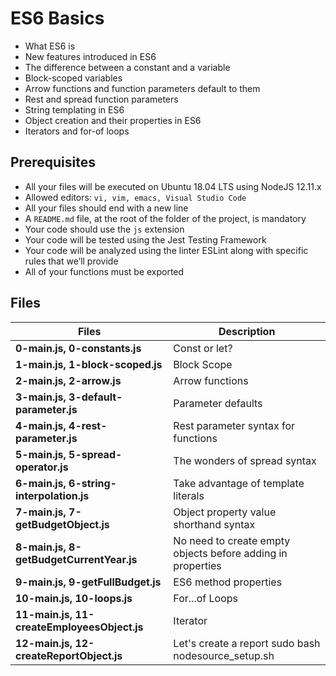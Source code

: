# ES6 Basics

- What ES6 is
- New features introduced in ES6
- The difference between a constant and a variable
- Block-scoped variables
- Arrow functions and function parameters default to them
- Rest and spread function parameters
- String templating in ES6
- Object creation and their properties in ES6
- Iterators and for-of loops

## Prerequisites

- All your files will be executed on Ubuntu 18.04 LTS using NodeJS 12.11.x
- Allowed editors: `vi, vim, emacs, Visual Studio Code`
- All your files should end with a new line
- A `README.md` file, at the root of the folder of the project, is mandatory
- Your code should use the `js` extension
- Your code will be tested using the Jest Testing Framework
- Your code will be analyzed using the linter ESLint along with specific rules that we’ll provide
- All of your functions must be exported



## Files

| Files                                        | Description                                                 |
| -------------------------------------------- | ----------------------------------------------------------- |
| **0-main.js, 0-constants.js**                | Const or let?                                               |
| **1-main.js, 1-block-scoped.js**             | Block Scope                                                 |
| **2-main.js, 2-arrow.js**                    | Arrow functions                                             |
| **3-main.js, 3-default-parameter.js**        | Parameter defaults                                          |
| **4-main.js, 4-rest-parameter.js**           | Rest parameter syntax for functions                         |
| **5-main.js, 5-spread-operator.js**          | The wonders of spread syntax                                |
| **6-main.js, 6-string-interpolation.js**     | Take advantage of template literals                         |
| **7-main.js, 7-getBudgetObject.js**          | Object property value shorthand syntax                      |
| **8-main.js, 8-getBudgetCurrentYear.js**     | No need to create empty objects before adding in properties |
| **9-main.js, 9-getFullBudget.js**            | ES6 method properties                                       |
| **10-main.js, 10-loops.js**                  | For...of Loops                                              |
| **11-main.js, 11-createEmployeesObject.js**  | Iterator                                                    |
| **12-main.js, 12-createReportObject.js**     | Let's create a report sudo bash nodesource_setup.sh

